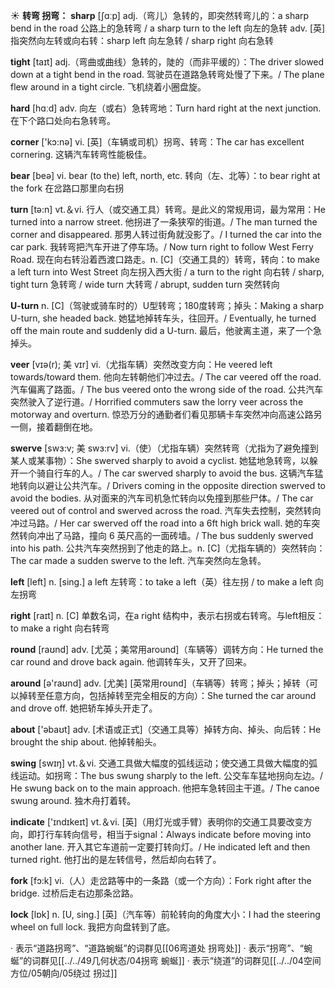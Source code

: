 ☀ <span class="category">**转弯 拐弯：**</span>
<span class="vocabulary">**sharp**</span> [ʃɑːp] 
<span class="definition">adj.（弯儿）急转的，即突然转弯儿的：</span>a sharp bend in the road 公路上的急转弯 / a sharp turn to the left 向左的急转 <span class="definition">adv. [英] 指突然向左转或向右转：</span>sharp left 向左急转 / sharp right 向右急转

<span class="vocabulary">**tight**</span> [taɪt] 
<span class="definition">adj.（弯曲或曲线）急转的，陡的（而非平缓的）：</span>The driver slowed down at a tight bend in the road. 驾驶员在道路急转弯处慢了下来。/ The plane flew around in a tight circle. 飞机绕着小圈盘旋。

<span class="vocabulary">**hard**</span> [hɑːd] 
<span class="definition">adv. 向左（或右）急转弯地：</span>Turn hard right at the next junction. 在下个路口处向右急转弯。

<span class="vocabulary">**corner**</span> ['kɔ:nə] 
<span class="definition">vi. [英]（车辆或司机）拐弯、转弯：</span>The car has excellent cornering. 这辆汽车转弯性能极佳。

<span class="vocabulary">**bear**</span> [beə] 
<span class="definition">vi. bear (to the) left, north, etc. 转向（左、北等）：</span>to bear right at the fork 在岔路口那里向右拐

<span class="vocabulary">**turn**</span> [tə:n] 
<span class="definition">vt.＆vi. 行人（或交通工具）转弯。是此义的常规用词，最为常用：</span>He turned into a narrow street. 他拐进了一条狭窄的街道。/ The man turned the corner and disappeared. 那男人转过街角就没影了。/ I turned the car into the car park. 我转弯把汽车开进了停车场。/ Now turn right to follow West Ferry Road. 现在向右转沿着西渡口路走。<span class="definition">n. [C]（交通工具的）转弯，转向：</span>to make a left turn into West Street 向左拐入西大街 / a turn to the right 向右转 / sharp, tight turn 急转弯 / wide turn 大转弯 / abrupt, sudden turn 突然转向 
                      
<span class="vocabulary">**U-turn**</span>
<span class="definition">n. [C]（驾驶或骑车时的）U型转弯；180度转弯；掉头：</span>Making a sharp U-turn, she headed back. 她猛地掉转车头，往回开。/ Eventually, he turned off the main route and suddenly did a U-turn. 最后，他驶离主道，来了一个急掉头。
           
<span class="vocabulary">**veer**</span> [vɪə(r); 美 vɪr]
<span class="definition">vi.（尤指车辆）突然改变方向：</span>He veered left towards/toward them. 他向左转朝他们冲过去。/ The car veered off the road. 汽车偏离了路面。/ The bus veered onto the wrong side of the road. 公共汽车突然驶入了逆行道。/ Horrified commuters saw the lorry veer across the motorway and overturn. 惊恐万分的通勤者们看见那辆卡车突然冲向高速公路另一侧，接着翻倒在地。

<span class="vocabulary">**swerve**</span> [swɜ:v; 美 swɜ:rv]
<span class="definition">vi.（使）（尤指车辆）突然转弯（尤指为了避免撞到某人或某事物）：</span>She swerved sharply to avoid a cyclist. 她猛地急转弯，以躲开一个骑自行车的人。/ The car swerved sharply to avoid the bus. 这辆汽车猛地转向以避让公共汽车。/ Drivers coming in the opposite direction swerved to avoid the bodies. 从对面来的汽车司机急忙转向以免撞到那些尸体。/ The car veered out of control and swerved across the road. 汽车失去控制，突然转向冲过马路。/ Her car swerved off the road into a 6ft high brick wall. 她的车突然转向冲出了马路，撞向 6 英尺高的一面砖墙。/ The bus suddenly swerved into his path. 公共汽车突然拐到了他走的路上。<span class="definition">n. [C]（尤指车辆的）突然转向：</span>The car made a sudden swerve to the left. 汽车突然向左急转。

<span class="vocabulary">**left**</span> [left] 
<span class="definition">n. [sing.] a left 左转弯：</span>to take a left（英）往左拐 / to make a left 向左拐弯

<span class="vocabulary">**right**</span> [raɪt] 
<span class="definition">n. [C] 单数名词，在a right 结构中，表示右拐或右转弯。与left相反：</span>to make a right 向右转弯

<span class="vocabulary">**round**</span> [raʊnd] 
<span class="definition">adv. [尤英；美常用around]（车辆等）调转方向：</span>He turned the car round and drove back again. 他调转车头，又开了回来。

<span class="vocabulary">**around**</span> [ə'raʊnd] 
<span class="definition">adv. [尤美] [英常用round]（车辆等）转弯；掉头；掉转（可以掉转至任意方向，包括掉转至完全相反的方向）：</span>She turned the car around and drove off. 她把轿车掉头开走了。

<span class="vocabulary">**about**</span> ['əbaʊt] 
<span class="definition">adv. [术语或正式]（交通工具等）掉转方向、掉头、向后转：</span>He brought the ship about. 他掉转船头。

<span class="vocabulary">**swing**</span> [swɪŋ] 
<span class="definition">vt.＆vi. 交通工具做大幅度的弧线运动；使交通工具做大幅度的弧线运动。如拐弯：</span>The bus swung sharply to the left. 公交车车猛地拐向左边。/ He swung back on to the main approach. 他把车急转回主干道。/ The canoe swung around. 独木舟打着转。

<span class="vocabulary">**indicate**</span> ['ɪndɪkeɪt] 
<span class="definition">vt.＆vi. [英]（用灯光或手臂）表明你的交通工具要改变方向，即打行车转向信号，相当于signal：</span>Always indicate before moving into another lane. 开入其它车道前一定要打转向灯。/ He indicated left and then turned right. 他打出的是左转信号，然后却向右转了。

<span class="vocabulary">**fork**</span> [fɔ:k] 
<span class="definition">vi.（人）走岔路等中的一条路（或一个方向）：</span>Fork right after the bridge. 过桥后走右边那条岔路。

<span class="vocabulary">**lock**</span> [lɒk] 
<span class="definition">n. [U, sing.] [英]（汽车等）前轮转向的角度大小：</span>I had the steering wheel on full lock. 我把方向盘转到了底。

· 表示“道路拐弯”、“道路蜿蜒”的词群见[[06弯道处 拐弯处]]
· 表示“拐弯”、“蜿蜒”的词群见[[../../49几何状态/04拐弯 蜿蜒]]
· 表示“绕道”的词群见[[../../04空间方位/05朝向/05绕过 拐过]]